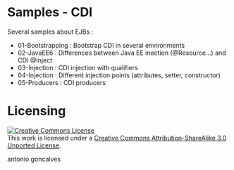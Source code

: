 # Samples - CDI

Several samples about EJBs : 

* 01-Bootstrapping : Bootstrap CDI in several environments
* 02-JavaEE6 : Differences between Java EE inection (@Resource…) and CDI @Inject
* 03-Injection : CDI injection with qualifiers
* 04-Injection : Different injection points (attributes, setter, constructor)
* 05-Producers : CDI producers

# Licensing

<a rel="license" href="http://creativecommons.org/licenses/by-sa/3.0/"><img alt="Creative Commons License" style="border-width:0" src="http://i.creativecommons.org/l/by-sa/3.0/88x31.png" /></a><br />This work is licensed under a <a rel="license" href="http://creativecommons.org/licenses/by-sa/3.0/">Creative Commons Attribution-ShareAlike 3.0 Unported License</a>.

<div class="footer">
    <span class="footerTitle"><span class="uc">a</span>ntonio <span class="uc">g</span>oncalves</span>
</div>